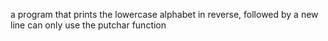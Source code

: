 a program that prints the lowercase alphabet in reverse, followed by a new line  can only use the putchar function
